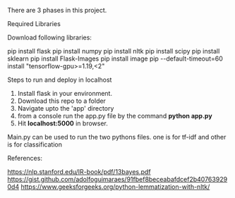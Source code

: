 There are 3 phases in this project.

Required Libraries

Download following libraries:

pip install flask
pip install numpy
pip install nltk
pip install scipy
pip install sklearn
pip install Flask-Images
pip install image
pip --default-timeout=60 install "tensorflow-gpu>=1.19,<2"


Steps to run and deploy in localhost

1. Install flask in your environment.
2. Download this repo to a folder
3. Navigate upto the 'app' directory
4. from a console run the app.py file by the command **python app.py**
5. Hit **localhost:5000** in browser.


Main.py can be used to run the two pythons files.
one is for tf-idf and other is for classification


References:

https://nlp.stanford.edu/IR-book/pdf/13bayes.pdf
https://gist.github.com/adolfoguimaraes/91fbef8beceabafdcef2b407639290d4
https://www.geeksforgeeks.org/python-lemmatization-with-nltk/
